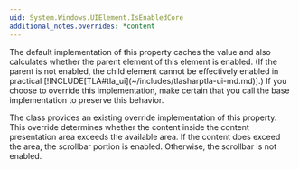 ```yaml
---
uid: System.Windows.UIElement.IsEnabledCore
additional_notes.overrides: *content
---
```


<p>The default implementation of this property caches the value and also calculates whether the parent element of this element is enabled. (If the parent is not enabled, the child element cannot be effectively enabled in practical [!INCLUDE[TLA#tla_ui](~/includes/tlasharptla-ui-md.md)].) If you choose to override this implementation, make certain that you call the base implementation to preserve this behavior.  
  
 The <xref href="System.Windows.Controls.Primitives.ScrollBar"></xref> class provides an existing override implementation of this property. This override determines whether the content inside the content presentation area exceeds the available area. If the content does exceed the area, the scrollbar portion is enabled. Otherwise, the scrollbar is not enabled.</p>



